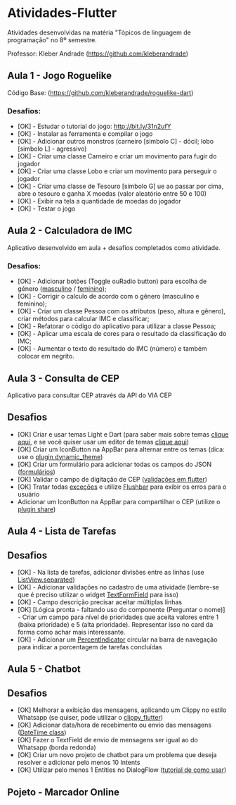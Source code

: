 # Atividades-Flutter

Atividades desenvolvidas na matéria "Tópicos de linguagem de programação" no 8º semestre.

Professor: Kleber Andrade (https://github.com/kleberandrade)

## Aula 1 - Jogo Roguelike
Código Base: (https://github.com/kleberandrade/roguelike-dart)

### Desafios:

* [OK] - Estudar o tutorial do jogo: http://bit.ly/31n2ufY
* [OK] - Instalar as ferramenta e compilar o jogo
* [OK] - Adicionar outros monstros (carneiro [simbolo C] - dócil; lobo [simbolo L] - agressivo)
* [OK] - Criar uma classe Carneiro e criar um movimento para fugir do jogador
* [OK] - Criar uma classe Lobo e criar um movimento para perseguir o jogador
* [OK] - Criar uma classe de Tesouro [simbolo G] ue ao passar por cima, abre o tesouro e ganha X moedas (valor aleatório entre 50 e 100)
* [OK] - Exibir na tela a quantidade de moedas do jogador
* [OK] - Testar o jogo


## Aula 2 - Calculadora de IMC

Aplicativo desenvolvido em aula + desafios completados como atividade.

### Desafios:

*   [OK] - Adicionar botões (Toggle ouRadio button) para escolha de gênero ([masculino](https://indicedemassacorporal.com/movel/calculo-imc-masculino.html) / [feminino](https://indicedemassacorporal.com/movel/calculo-imc-feminino.html));
*   [OK] - Corrigir o calculo de acordo com o gênero (masculino e feminino);
*   [OK] - Criar um classe Pessoa com os atributos (peso, altura e gênero), criar métodos para calcular IMC e classificar;
*   [OK] - Refatorar o código do aplicativo para utilizar a classe Pessoa;
*   [OK] - Aplicar uma escala de cores para o resultado da classificação do IMC;
*   [OK] - Aumentar o texto do resultado do IMC (número) e também colocar em negrito.


## Aula 3 - Consulta de CEP

Aplicativo para consultar CEP através da API do VIA CEP

## Desafios

-   [OK] Criar e usar temas Light e Dart (para saber mais sobre temas [clique aqui](https://flutter.dev/docs/cookbook/design/themes), e se você quiser usar um editor de temas [clique aqui](https://rxlabz.github.io/panache/#/))
-   [OK] Criar um IconButton na AppBar para alternar entre os temas (dica: use o [plugin dynamic_theme](https://pub.dev/packages/dynamic_theme))
-   [OK] Criar um formulário para adicionar todas os campos do JSON ([formulários](https://flutter.dev/docs/cookbook/forms))
-   [OK] Validar o campo de digitação de CEP ([validações em flutter](https://medium.com/@nitishk72/form-validation-in-flutter-d762fbc9212c))
-   [OK] Tratar todas [exceções](https://www.youtube.com/watch?v=qAzxZJ8NRwI) e utilize [Flushbar](https://pub.dev/packages/flushbar) para exibir os erros para o usuário
-   Adicionar um IconButton na AppBar para compartilhar o CEP (utilize o [plugin share](https://pub.dev/packages/share))


## Aula 4 - Lista de Tarefas

## Desafios

- [OK] - Na lista de tarefas, adicionar divisões entre as linhas (use [ListView.separated](https://api.flutter.dev/flutter/widgets/ListView/ListView.separated.html))
- [OK] - Adicionar validações no cadastro de uma atividade (lembre-se que é preciso utilizar o widget [TextFormField](https://api.flutter.dev/flutter/material/TextFormField-class.html) para isso)
- [OK] - Campo descrição precisar aceitar múltiplas linhas
- [OK] [Lógica pronta - faltando uso do componente (Perguntar o nome)] - Criar um campo para nível de prioridades que aceita valores entre 1 (baixa prioridade) e 5 (alta prioridade). Representar isso no card da forma como achar mais interessante.
- [OK] - Adicionar um [PercentIndicator](https://pub.dev/packages/percent_indicator) circular na barra de navegação para indicar a porcentagem de tarefas concluídas

## Aula 5 - Chatbot

## Desafios

- [OK] Melhorar a exibição das mensagens, aplicando um Clippy no estilo Whatsapp (se quiser, pode utilizar o [clippy_flutter](https://pub.dev/packages/clippy_flutter))
- [OK] Adicionar data/hora de recebimento ou envio das mensagens ([DateTime class](https://api.flutter.dev/flutter/dart-core/DateTime-class.html))
- [OK] Fazer o TextField de envio de mensagens ser igual ao do Whatsapp (borda redonda)
- [OK] Criar um novo projeto de chatbot para um problema que deseja resolver e adicionar pelo menos 10 Intents
- [OK] Utilizar pelo menos 1 Entities no DialogFlow ([tutorial de como usar](https://www.youtube.com/watch?v=3ePcMGW5cjo))

## Pojeto - Marcador Online
